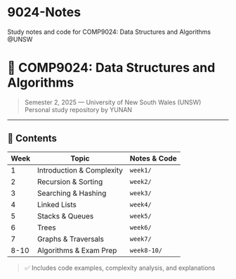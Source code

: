 # 9024-Notes
Study notes and code for COMP9024: Data Structures and Algorithms @UNSW

# 📘 COMP9024: Data Structures and Algorithms

> Semester 2, 2025 — University of New South Wales (UNSW)  
> Personal study repository by YUNAN

---

## 📂 Contents

| Week | Topic                            | Notes & Code                        |
|------|----------------------------------|-------------------------------------|
| 1    | Introduction & Complexity        | `week1/`                            |
| 2    | Recursion & Sorting              | `week2/`                            |
| 3    | Searching & Hashing              | `week3/`                            |
| 4    | Linked Lists                     | `week4/`                            |
| 5    | Stacks & Queues                  | `week5/`                            |
| 6    | Trees                            | `week6/`                            |
| 7    | Graphs & Traversals              | `week7/`                            |
| 8-10 | Algorithms & Exam Prep           | `week8-10/`                         |

> ✅ Includes code examples, complexity analysis, and explanations


